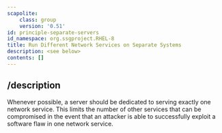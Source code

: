 ```yaml
---
scapolite:
    class: group
    version: '0.51'
id: principle-separate-servers
id_namespace: org.ssgproject.RHEL-8
title: Run Different Network Services on Separate Systems
description: <see below>
contents: []
---
```



## /description

Whenever
possible, a server should be dedicated to serving exactly one network
service. This limits the number of other services that can be
compromised in the event that an attacker is able to successfully
exploit a software flaw in one network service.
